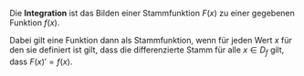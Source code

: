 Die **Integration** ist das Bilden einer Stammfunktion $F(x)$ zu einer gegebenen Funktion $f(x)$.

Dabei gilt eine Funktion dann als Stammfunktion, wenn für jeden Wert $x$ für den sie definiert ist gilt, dass die differenzierte Stamm für alle $x \in D_f$ gilt, dass $F(x)' = f(x)$.